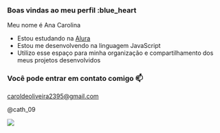 ### Boas vindas ao meu perfil :blue_heart

Meu nome é Ana Carolina

- Estou estudando na [Alura](https://www.alura.com.br)
- Estou me desenvolvendo na linguagem JavaScript
- Utilizo esse espaço para minha organização e compartilhamento dos meus projetos desenvolvidos

### Você pode entrar em contato comigo 📫

caroldeoliveira2395@gmail.com

@cath_09


![](https://media1.tenor.com/m/oGjKjeHhpdUAAAAC/tokyo-ghoul.gif)
